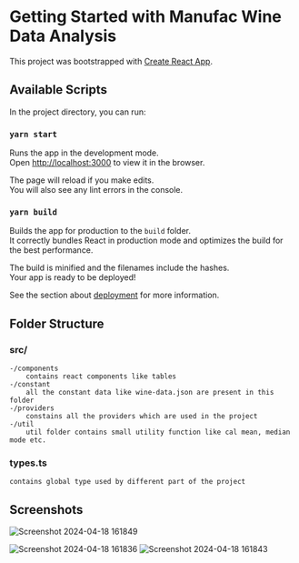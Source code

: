 # Getting Started with Manufac Wine Data Analysis

This project was bootstrapped with [Create React App](https://github.com/facebook/create-react-app).

## Available Scripts

In the project directory, you can run:

### `yarn start`

Runs the app in the development mode.\
Open [http://localhost:3000](http://localhost:3000) to view it in the browser.

The page will reload if you make edits.\
You will also see any lint errors in the console.

### `yarn build`

Builds the app for production to the `build` folder.\
It correctly bundles React in production mode and optimizes the build for the best performance.

The build is minified and the filenames include the hashes.\
Your app is ready to be deployed!

See the section about [deployment](https://facebook.github.io/create-react-app/docs/deployment) for more information.

## Folder Structure
### src/
    -/components
        contains react components like tables
    -/constant
        all the constant data like wine-data.json are present in this folder
    -/providers
        constains all the providers which are used in the project
    -/util
        util folder contains small utility function like cal mean, median mode etc.
### types.ts
    contains global type used by different part of the project
## Screenshots
![Screenshot 2024-04-18 161849](https://github.com/masterghost2002/manufac-wine-rakesh/assets/55751461/c216cd6b-1976-457e-9764-c2d93593e615)

![Screenshot 2024-04-18 161836](https://github.com/masterghost2002/manufac-wine-rakesh/assets/55751461/cd2be980-4174-4f3e-897a-ba67f86fb56d)
![Screenshot 2024-04-18 161843](https://github.com/masterghost2002/manufac-wine-rakesh/assets/55751461/51b784ca-5d8f-4ccd-b472-5c08c7fad5b1)
